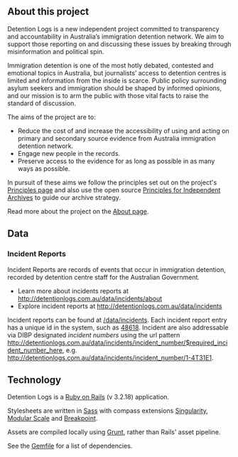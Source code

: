 ## About this project
Detention Logs is a new independent project committed to transparency and accountability in Australia’s immigration detention network. We aim to support those reporting on and discussing these issues by breaking through misinformation and political spin.

Immigration detention is one of the most hotly debated, contested and emotional topics in Australia, but journalists’ access to detention centres is limited and information from the inside is scarce. Public policy surrounding asylum seekers and immigration should be shaped by informed opinions, and our mission is to arm the public with those vital facts to raise the standard of discussion.

The aims of the project are to:

* Reduce the cost of and increase the accessibility of using and acting on primary and secondary source evidence from Australia immigration detention network.
* Engage new people in the records.
* Preserve access to the evidence for as long as possible in as many ways as possible.

In pursuit of these aims we follow the principles set out on the project's [Principles page](http://detentionlogs.com.au/principles) and also use the open source [Principles for Independent Archives](https://github.com/equivalentideas/independent-archive-principles/blob/master/independent-archive-principles.md) to guide our archive strategy.

Read more about the project on the [About page](http://detentionlogs.com.au/about).

## Data

### Incident Reports

Incident Reports are records of events that occur in immigration detention, recorded by detention centre staff for the Australian Government.

* Learn more about incidents reports at <http://detentionlogs.com.au/data/incidents/about>
* Explore incident reports at <http://detentionlogs.com.au/data/incidents>

Incident reports can be found at [/data/incidents](http://detentionlogs.com.au/data/incidents). Each incident report entry has a unique id in the system, such as [48618](http://detentionlogs.com.au/data/incidents/48618). Incident are also addressable via DIBP designated *incident numbers* using the url pattern http://detentionlogs.com.au/data/incidents/incident_number/$required_incident_number_here, e.g. <http://detentionlogs.com.au/data/incidents/incident_number/1-4T31E1>.

## Technology

Detention Logs is a [Ruby on Rails](http://rubyonrails.org/) (v 3.2.18) application.

Stylesheets are written in [Sass](http://sass-lang.com/) with compass extensions [Singularity](https://github.com/Team-Sass/Singularity), [Modular Scale](https://github.com/Team-Sass/modular-scale) and [Breakpoint](https://github.com/Team-Sass/breakpoint).

Assets are compiled locally using [Grunt](http://gruntjs.com/), rather than Rails' asset pipeline.

See the [Gemfile](https://github.com/DetentionLogs/detentionlogs/blob/Development/Gemfile) for a list of dependencies.
